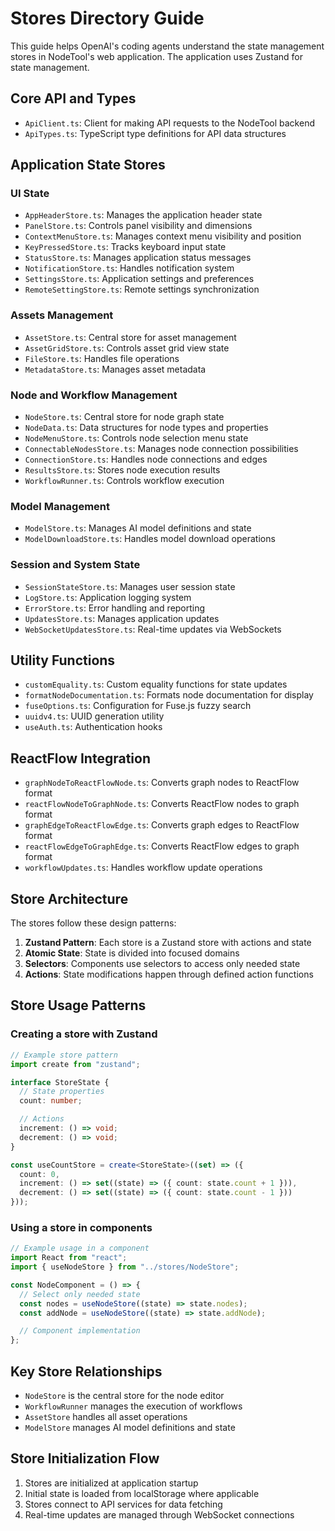 # Stores Directory Guide

This guide helps OpenAI's coding agents understand the state management stores in NodeTool's web application. The application uses Zustand for state management.

## Core API and Types

- `ApiClient.ts`: Client for making API requests to the NodeTool backend
- `ApiTypes.ts`: TypeScript type definitions for API data structures

## Application State Stores

### UI State

- `AppHeaderStore.ts`: Manages the application header state
- `PanelStore.ts`: Controls panel visibility and dimensions
- `ContextMenuStore.ts`: Manages context menu visibility and position
- `KeyPressedStore.ts`: Tracks keyboard input state
- `StatusStore.ts`: Manages application status messages
- `NotificationStore.ts`: Handles notification system
- `SettingsStore.ts`: Application settings and preferences
- `RemoteSettingStore.ts`: Remote settings synchronization

### Assets Management

- `AssetStore.ts`: Central store for asset management
- `AssetGridStore.ts`: Controls asset grid view state
- `FileStore.ts`: Handles file operations
- `MetadataStore.ts`: Manages asset metadata

### Node and Workflow Management

- `NodeStore.ts`: Central store for node graph state
- `NodeData.ts`: Data structures for node types and properties
- `NodeMenuStore.ts`: Controls node selection menu state
- `ConnectableNodesStore.ts`: Manages node connection possibilities
- `ConnectionStore.ts`: Handles node connections and edges
- `ResultsStore.ts`: Stores node execution results
- `WorkflowRunner.ts`: Controls workflow execution

### Model Management

- `ModelStore.ts`: Manages AI model definitions and state
- `ModelDownloadStore.ts`: Handles model download operations

### Session and System State

- `SessionStateStore.ts`: Manages user session state
- `LogStore.ts`: Application logging system
- `ErrorStore.ts`: Error handling and reporting
- `UpdatesStore.ts`: Manages application updates
- `WebSocketUpdatesStore.ts`: Real-time updates via WebSockets

## Utility Functions

- `customEquality.ts`: Custom equality functions for state updates
- `formatNodeDocumentation.ts`: Formats node documentation for display
- `fuseOptions.ts`: Configuration for Fuse.js fuzzy search
- `uuidv4.ts`: UUID generation utility
- `useAuth.ts`: Authentication hooks

## ReactFlow Integration

- `graphNodeToReactFlowNode.ts`: Converts graph nodes to ReactFlow format
- `reactFlowNodeToGraphNode.ts`: Converts ReactFlow nodes to graph format
- `graphEdgeToReactFlowEdge.ts`: Converts graph edges to ReactFlow format
- `reactFlowEdgeToGraphEdge.ts`: Converts ReactFlow edges to graph format
- `workflowUpdates.ts`: Handles workflow update operations

## Store Architecture

The stores follow these design patterns:

1. **Zustand Pattern**: Each store is a Zustand store with actions and state
2. **Atomic State**: State is divided into focused domains
3. **Selectors**: Components use selectors to access only needed state
4. **Actions**: State modifications happen through defined action functions

## Store Usage Patterns

### Creating a store with Zustand

```typescript
// Example store pattern
import create from "zustand";

interface StoreState {
  // State properties
  count: number;

  // Actions
  increment: () => void;
  decrement: () => void;
}

const useCountStore = create<StoreState>((set) => ({
  count: 0,
  increment: () => set((state) => ({ count: state.count + 1 })),
  decrement: () => set((state) => ({ count: state.count - 1 }))
}));
```

### Using a store in components

```typescript
// Example usage in a component
import React from "react";
import { useNodeStore } from "../stores/NodeStore";

const NodeComponent = () => {
  // Select only needed state
  const nodes = useNodeStore((state) => state.nodes);
  const addNode = useNodeStore((state) => state.addNode);

  // Component implementation
};
```

## Key Store Relationships

- `NodeStore` is the central store for the node editor
- `WorkflowRunner` manages the execution of workflows
- `AssetStore` handles all asset operations
- `ModelStore` manages AI model definitions and state

## Store Initialization Flow

1. Stores are initialized at application startup
2. Initial state is loaded from localStorage where applicable
3. Stores connect to API services for data fetching
4. Real-time updates are managed through WebSocket connections
